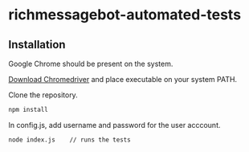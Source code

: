 # richmessagebot-automated-tests

## Installation
Google Chrome should be present on the system.

[Download Chromedriver](https://sites.google.com/a/chromium.org/chromedriver/downloads) and place executable on your system PATH.

Clone the repository.
```bash
npm install
```
In config.js, add username and password for the user acccount.
```bash
node index.js    // runs the tests
```
